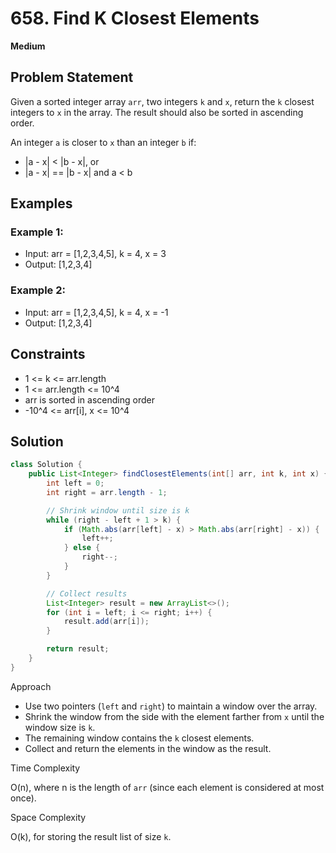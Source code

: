 # 658. Find K Closest Elements
**Medium**

## Problem Statement
Given a sorted integer array `arr`, two integers `k` and `x`, return the `k` closest integers to `x` in the array. The result should also be sorted in ascending order.

An integer `a` is closer to `x` than an integer `b` if:
- |a - x| < |b - x|, or
- |a - x| == |b - x| and a < b

## Examples
### Example 1:
- Input: arr = [1,2,3,4,5], k = 4, x = 3
- Output: [1,2,3,4]

### Example 2:
- Input: arr = [1,2,3,4,5], k = 4, x = -1
- Output: [1,2,3,4]

## Constraints
- 1 <= k <= arr.length
- 1 <= arr.length <= 10^4
- arr is sorted in ascending order
- -10^4 <= arr[i], x <= 10^4

## Solution
```java
class Solution {
	public List<Integer> findClosestElements(int[] arr, int k, int x) {
		int left = 0;
		int right = arr.length - 1;

		// Shrink window until size is k
		while (right - left + 1 > k) {
			if (Math.abs(arr[left] - x) > Math.abs(arr[right] - x)) {
				left++;
			} else {
				right--;
			}
		}

		// Collect results
		List<Integer> result = new ArrayList<>();
		for (int i = left; i <= right; i++) {
			result.add(arr[i]);
		}

		return result;
	}
}
```

Approach

- Use two pointers (`left` and `right`) to maintain a window over the array.
- Shrink the window from the side with the element farther from `x` until the window size is `k`.
- The remaining window contains the `k` closest elements.
- Collect and return the elements in the window as the result.

Time Complexity

O(n), where n is the length of `arr` (since each element is considered at most once).

Space Complexity

O(k), for storing the result list of size `k`.
